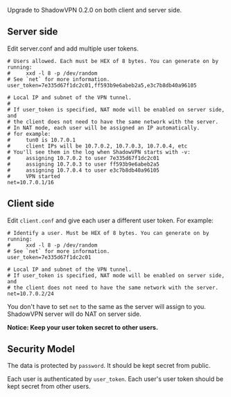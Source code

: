 Upgrade to ShadowVPN 0.2.0 on both client and server side.

Server side
-----------

Edit server.conf and add multiple user tokens.

```
# Users allowed. Each must be HEX of 8 bytes. You can generate on by running:
#     xxd -l 8 -p /dev/random
# See `net` for more information.
user_token=7e335d67f1dc2c01,ff593b9e6abeb2a5,e3c7b8db40a96105

# Local IP and subnet of the VPN tunnel.
# 
# If user_token is specified, NAT mode will be enabled on server side, and
# the client does not need to have the same network with the server.
# In NAT mode, each user will be assigned an IP automatically.
# for example:
#     tun0 is 10.7.0.1
#     client IPs will be 10.7.0.2, 10.7.0.3, 10.7.0.4, etc
# You'll see them in the log when ShadowVPN starts with -v:
#     assigning 10.7.0.2 to user 7e335d67f1dc2c01
#     assigning 10.7.0.3 to user ff593b9e6abeb2a5
#     assigning 10.7.0.4 to user e3c7b8db40a96105
#     VPN started
net=10.7.0.1/16
```

Client side
-----------

Edit `client.conf` and give each user a different user token. For example:

```
# Identify a user. Must be HEX of 8 bytes. You can generate on by running:
#     xxd -l 8 -p /dev/random
# See `net` for more information.
user_token=7e335d67f1dc2c01

# Local IP and subnet of the VPN tunnel.
# If user_token is specified, NAT mode will be enabled on server side, and
# the client does not need to have the same network with the server.
net=10.7.0.2/24
```

You don't have to set `net` to the same as the server will assign to you.
ShadowVPN server will do NAT on server side.

**Notice: Keep your user token secret to other users.**

Security Model
--------------

The data is protected by `password`. It should be kept secret from public.

Each user is authenticated by `user_token`. Each user's user token should be kept secret from other users.
